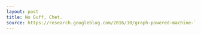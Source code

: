 ```yaml
---
layout: post
title: No Guff, Chet.
source: https://research.googleblog.com/2016/10/graph-powered-machine-learning-at-google.html
---
```

